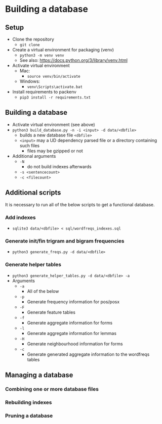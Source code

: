 # Building a database

## Setup
- Clone the repository
  - `git clone`
- Create a virtual environment for packaging (venv)
  - `python3 -m venv venv`
  - See also: https://docs.python.org/3/library/venv.html
- Activate virtual environment
  - Mac:
    - `source venv/bin/activate`
  - Windows:
    - `venv\Scripts\activate.bat`
 - Install requirements to packenv
   - `pip3 install -r requirements.txt`

## Building a database
- Activate virtual environment (see above)
- `python3 build_database.py -n -i <input> -d data/<dbfile>`
  - builds a new database file `<dbfile>`
  - `<input>` may a UD dependency parsed file or a directory containing such files
    - files may be gzipped or not
- Additional arguments
  - `-N`
    - do not build indexes afterwards
  - `-s <sentencecount>`
  - `-c <filecount>`

## Additional scripts

It is necessary to run all of the below scripts to get a functional database.

### Add indexes
 - `sqlite3 data/<dbfile> < sql/wordfreqs_indexes.sql`

### Generate init/fin trigram and bigram frequencies
 - `python3 generate_freqs.py -d data/<dbfile>`

### Generate helper tables
 - `python3 generate_helper_tables.py -d data/<dbfile> -a`
 - Arguments
   - `-a`
     - All of the below
   - `-p`
     - Generate frequency information for pos/posx
   - `-F`
     - Generate feature tables
   - `-f`
     - Generate aggregate information for forms
   - `-l`
     - Generate aggregate information for lemmas
   - `-H`
     - Generate neighbourhood information for forms
   - `-c`
     - Generate generated aggregate information to the wordfreqs tables

## Managing a database

### Combining one or more database files

### Rebuilding indexes

### Pruning a database

